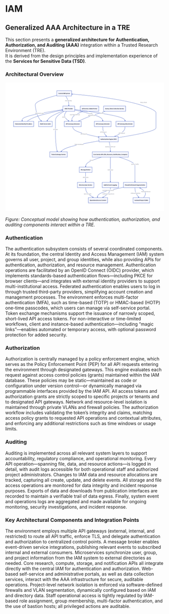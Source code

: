 # IAM

## Generalized AAA Architecture in a TRE

This section presents a **generalized architecture for Authentication, Authorization, and Auditing (AAA)** integration within a Trusted Research Environment (TRE).  
It is derived from the design principles and implementation experience of the **Services for Sensitive Data (TSD)**.

### Architectural Overview

![Generalized AAA Integration Architecture](../images/aaai_architecture.png)

*Figure: Conceptual model showing how authentication, authorization, and auditing components interact within a TRE.*

### Authentication

The authentication subsystem consists of several coordinated components. At its foundation, the central Identity and Access Management (IAM) system governs all user, project, and group identities, while also providing APIs for authentication, authorization, and resource management. Authentication operations are facilitated by an OpenID Connect (OIDC) provider, which implements standards-based authentication flows—including PKCE for browser clients—and integrates with external identity providers to support multi-institutional access. Federated authentication enables users to log in through trusted third-party providers, simplifying account creation and management processes. The environment enforces multi-factor authentication (MFA), such as time-based (TOTP) or HMAC-based (HOTP) one-time passcodes, which users can manage via self-service portal. Token exchange mechanisms support the issuance of narrowly scoped, short-lived API access tokens. For non-interactive or time-limited workflows, client and instance-based authentication—including “magic links”—enables automated or temporary access, with optional password protection for added security.

### Authorization

Authorization is centrally managed by a policy enforcement engine, which serves as the Policy Enforcement Point (PEP) for all API requests entering the environment through designated gateways. This engine evaluates each request against access control policies (grants) maintained within the IAM database. These policies may be static—maintained as code or configuration under version control—or dynamically managed via programmable interfaces provided by the IAM API. All access tokens and authorization grants are strictly scoped to specific projects or tenants and to designated API gateways. Network and resource-level isolation is maintained through private VLANs and firewall policies. The authorization workflow includes validating the token’s integrity and claims, matching access policy grants to requested API operations and contextual attributes, and enforcing any additional restrictions such as time windows or usage limits.

### Auditing

Auditing is implemented across all relevant system layers to support accountability, regulatory compliance, and operational monitoring. Every API operation—spanning file, data, and resource actions—is logged in detail, with audit logs accessible for both operational staff and authorized project administrators. Changes to IAM data and resource allocations are tracked, capturing all create, update, and delete events. All storage and file access operations are monitored for data integrity and incident response purposes. Exports of data and downloads from publication interfaces are recorded to maintain a verifiable trail of data egress. Finally, system event and operations logs are aggregated and made available for ongoing monitoring, security investigations, and incident response.

### Key Architectural Components and Integration Points

The environment employs multiple API gateways (external, internal, and restricted) to route all API traffic, enforce TLS, and delegate authentication and authorization to centralized control points. A message broker enables event-driven service integrations, publishing relevant events to subscribed internal and external consumers. Microservices synchronize user, group, and project information from the IAM system to external directories as needed. Core research, compute, storage, and notification APIs all integrate directly with the central IAM for authentication and authorization. Web-based self-service and administrative portals, as well as data collection services, interact with the AAA infrastructure for secure, auditable operations. Project-level network isolation is enforced via software-defined firewalls and VLAN segmentation, dynamically configured based on IAM and directory data. Staff operational access is tightly regulated by IAM-based role assignment, group membership, multi-factor authentication, and the use of bastion hosts; all privileged actions are auditable.
